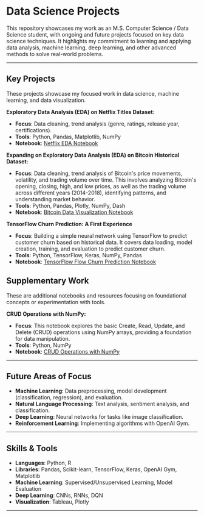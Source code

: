 # Data Science Projects

This repository showcases my work as an M.S. Computer Science / Data Science student, with ongoing and future projects focused on key data science techniques. It highlights my commitment to learning and applying data analysis, machine learning, deep learning, and other advanced methods to solve real-world problems.

---
## Key Projects

These projects showcase my focused work in data science, machine learning, and data visualization.

**Exploratory Data Analysis (EDA) on Netflix Titles Dataset:**
- **Focus**: Data cleaning, trend analysis (genre, ratings, release year, certifications).
- **Tools**: Python, Pandas, Matplotlib, NumPy
- **Notebook**: [Netflix EDA Notebook](./netflix.ipynb)

**Expanding on Exploratory Data Analysis (EDA) on Bitcoin Historical Dataset:**
- **Focus**: Data cleaning, trend analysis of Bitcoin's price movements, volatility, and trading volume over time. This involves analyzing Bitcoin's opening, closing, high, and low prices, as well as the trading volume across different years (2014-2018), identifying patterns, and understanding market behavior.
- **Tools**: Python, Pandas, Plotly, NumPy, Dash
- **Notebook**: [Bitcoin Data Visualization Notebook](./Data.ipynb)

**TensorFlow Churn Prediction: A First Experience**

- **Focus**: Building a simple neural network using TensorFlow to predict customer churn based on historical data. It covers data loading, model creation, training, and evaluation to predict customer churn.
- **Tools**: Python, TensorFlow, Keras, NumPy, Pandas
- **Notebook**: [TensorFlow Flow Churn Prediction Notebook](./Tensors.ipynb)

## Supplementary Work

These are additional notebooks and resources focusing on foundational concepts or experimentation with tools.

**CRUD Operations with NumPy:**

- **Focus**: This notebook explores the basic Create, Read, Update, and Delete (CRUD) operations using NumPy arrays, providing a foundation for data manipulation.
- **Tools**: Python, NumPy
- **Notebook**: [CRUD Operations with NumPy](./crud.ipynb)

---
## Future Areas of Focus

- **Machine Learning**: Data preprocessing, model development (classification, regression), and evaluation.
- **Natural Language Processing**: Text analysis, sentiment analysis, and classification.
- **Deep Learning**: Neural networks for tasks like image classification.
- **Reinforcement Learning**: Implementing algorithms with OpenAI Gym.

---
## Skills & Tools

- **Languages**: Python, R
- **Libraries**: Pandas, Scikit-learn, TensorFlow, Keras, OpenAI Gym, Matplotlib
- **Machine Learning**: Supervised/Unsupervised Learning, Model Evaluation
- **Deep Learning**: CNNs, RNNs, DQN
- **Visualization**: Tableau, Plotly

---
